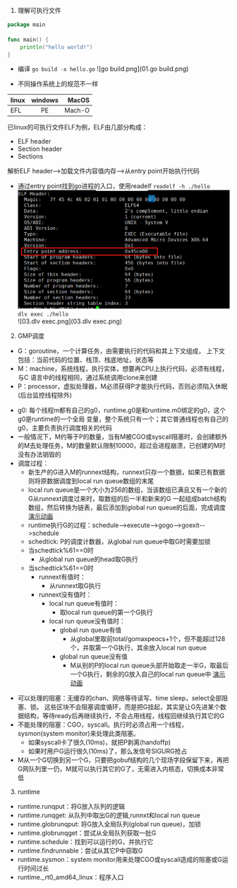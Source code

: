 1. 理解可执行文件
```go
package main

func main() {
    println("hello world!")
}
```
* 编译
`go build -x hello.go`
![go build.png](01.go build.png)

* 不同操作系统上的规范不一样

|linux|windows|MacOS|
|:---|:---:|---:|
EFL|PE|Mach-O|
已linux的可执行文件ELF为例，ELF由几部分构成：

+ ELF header
+ Section header
+ Sections

解析ELF header-->加载文件内容值内存-->从entry point开始执行代码
+ 通过entry point找到go进程的入口，使用readelf
`readelf -h ./hello`
![readelf.png](02.readelf.png)
`dlv exec ./hello`  
![03.dlv exec.png](03.dlv exec.png)
2. GMP调度
+ G：goroutine，一个计算任务，由需要执行的代码和其上下文组成，
  上下文包括：当前代码的位置、栈顶、栈底地址，状态等
+ M：machine，系统线程，执行实体，想要再CPU上执行代码，必须有线程，与C
语言中的线程相同，通过系统调用clone来创建
+ P：processor，虚拟处理器，M必须获得P才能执行代码，否则必须陷入休眠(后台监控线程除外)
- g0: 每个线程m都有自己的g0，runtime.g0是和runtime.m0绑定的g0，这个g0是runtime的一个全局
变量，整个系统只有一个；其它普通线程也有自己的g0，主要负责执行调度相关的代码
- 一般情况下，M约等于P的数量，当有M被CGO或syscall阻塞时，会创建额外的M去处理任务，M的数量默认限制10000，超过会进程崩溃，已创建的M时没有办法销毁的
- 调度过程：
    * 新生产的G进入M的runnext结构，runnext只存一个数据，如果已有数据则将原数据调度到local run queue数组的末尾
    * local run queue是一个大小为256的数组，当该数组已满且又有一个新的G从runnext调度过来时，取数组的后一半和新来的G
    一起组成batch结构数组，然后转换为链表，最后添加到global run queue的后面，完成调度
[演示动画](https://www.figma.com/proto/gByIPDf4nRr6No4dNYjn3e/bootstrap?page-id=242%3A7&node-id=242%3A9&viewport=516%2C209%2C0.07501539587974548&scaling=scale-down-width "M生产调度")
    * runtime执行G的过程：schedule-->execute-->gogo-->goexit-->schedule
    * schedtick: P的调度计数器，从global run queue中取G时需要加锁
    - 当schedtick%61==0时
      + 从global run queue的head取G执行
    - 当schedtick%61==0时
      + runnext有值时：
         - 从runnext取G执行
      + runnext没有值时：
         - local run queue有值时：
            * 取local run queue的第一个G执行
         - local run queue没有值时：
            * global run queue有值
              + 从global里取前total/gomaxpeocs+1个，但不能超过128个，并取第一个G执行，其余放入local run queue
            * global run queue没有值
              + M从别的P的local run queue头部开始取走一半G，取最后一个G执行，剩余的G放入自己的local run queue中
[演示动画](https://www.figma.com/proto/gByIPDf4nRr6No4dNYjn3e/bootstrap?page-id=143%3A212&node-id=143%3A213&viewport=134%2C83%2C0.06213996931910515&scaling=scale-down-width "M消费调度")
* 可以处理的阻塞：无缓存的chan、网络等待读写、time sleep，select全部阻塞、锁。
这些区块不会阻塞调度循环，而是把G挂起，其实是让G先进某个数据结构，等待ready后再继续执行，不会占用线程，线程回继续执行其它的G
* 不能处理的阻塞：CGO，syscall。执行时必须占用一个线程，sysmon(system monitor)来处理此类阻塞。
  - 如果syscall卡了很久(10ms)，就把P剥离(handoffp)
  - 如果时用户G运行很久(10ms)了，那么发信号SIGURG抢占
* M从一个G切换到另一个G，只要把gobuf结构的几个现场字段保留下来，再把G网队列里一仍，M就可以执行其它的G了，无需进入内核态，切换成本非常低

3. runtime
- runtime.runqput：将G放入队列的逻辑
- runtime.runqget: 从队列中取出G的逻辑,runnxt和local run queue
- runtime.globrunqput: 将G放入全局队列(global run queue)，加锁
- runtime.globrunqget：尝试从全局队列获取一批G
- runtime.schedule：找到可以运行的G，并执行它
- runtime.findrunnable：尝试从其它P中窃取G
- runtime.sysmon：system monitor用来处理CGO或syscall造成的阻塞或G运行时间过长
- runtime._rt0_amd64_linux：程序入口

